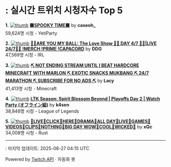 # : 실시간 트위치 시청자수 Top 5

**1.** [![thumb](https://static-cdn.jtvnw.net/previews-ttv/live_user_caseoh_-320x180.jpg)](https://twitch.tv/caseoh_)
**[🟨SPOOKY TIME🟨](https://twitch.tv/caseoh_)** by **caseoh_**<br>59,624명 시청  - YetiParty

**2.** [![thumb](https://static-cdn.jtvnw.net/previews-ttv/live_user_ddg-320x180.jpg)](https://twitch.tv/DDG)
**[🏀💕ARE YOU MY BALL: The Love Show 🏀💕 DAY 4/7 🏀💕|LIVE 24/7🏀💕 !MERCH !PRIME !CAPACORD](https://twitch.tv/DDG)** by **DDG**<br>47,569명 시청  - IRL

**3.** [![thumb](https://static-cdn.jtvnw.net/previews-ttv/live_user_lacy-320x180.jpg)](https://twitch.tv/Lacy)
**[⛏️ NOT ENDING STREAM UNTIL I BEAT HARDCORE MINECRAFT WITH MARLON ⛏️ EXOTIC SNACKS MUKBANG ⛏️ 24/7 MARATHON ⛏️ SUBSCRIBE FOR NO ADS ⛏️](https://twitch.tv/Lacy)** by **Lacy**<br>41,413명 시청  - Minecraft

**4.** [![thumb](https://static-cdn.jtvnw.net/previews-ttv/live_user_k4sen-320x180.jpg)](https://twitch.tv/k4sen)
**[LTK Season: Spirit Blossom Beyond | Playoffs Day 2 | Watch Party (オフライン組)](https://twitch.tv/k4sen)** by **k4sen**<br>38,846명 시청  - League of Legends

**5.** [![thumb](https://static-cdn.jtvnw.net/previews-ttv/live_user_xqc-320x180.jpg)](https://twitch.tv/xQc)
**[🐁LIVE🐁CLICK🐁HERE🐁DRAMA🐁ALL DAY🐁LIVE🐁GAMES🐁VIDEOS🐁CLIPS🐁NOTHING🐁BIG DAY WOW🐁COOL🐁WICKED🐁](https://twitch.tv/xQc)** by **xQc**<br>34,008명 시청  - Rust


---
: 마지막 업데이트: 2025-08-27 04:15 UTC

Powered by [Twitch API](https://dev.twitch.tv/docs/api/reference) · 자동화 봇